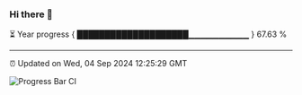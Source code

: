 ### Hi there 👋

⏳ Year progress { ████████████████████▁▁▁▁▁▁▁▁▁▁ } 67.63 %

---

⏰ Updated on Wed, 04 Sep 2024 12:25:29 GMT

![Progress Bar CI](https://github.com/liununu/liununu/workflows/Progress%20Bar%20CI/badge.svg)
